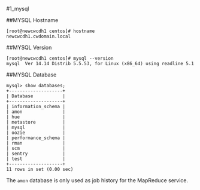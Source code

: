 
#1_mysql


##MYSQL Hostname
```
[root@newcwcdh1 centos]# hostname
newcwcdh1.cwdomain.local
```

##MYSQL Version
```
[root@newcwcdh1 centos]# mysql --version
mysql  Ver 14.14 Distrib 5.5.53, for Linux (x86_64) using readline 5.1
```

##MYSQL Database
```
mysql> show databases;
+--------------------+
| Database           |
+--------------------+
| information_schema |
| amon               |
| hue                |
| metastore          |
| mysql              |
| oozie              |
| performance_schema |
| rman               |
| scm                |
| sentry             |
| test               |
+--------------------+
11 rows in set (0.00 sec)

```
The `amon` database is only used as job history for the MapReduce service.
